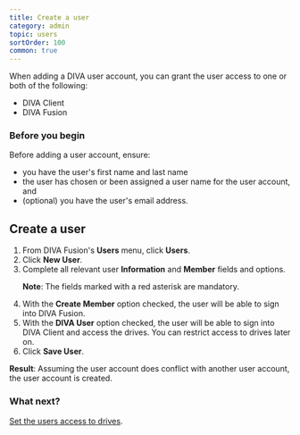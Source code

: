 ```yaml
---
title: Create a user
category: admin
topic: users
sortOrder: 100
common: true
---
```


When adding a DIVA user account, you can grant the user access to one or both of the following:

  - DIVA Client
  - DIVA Fusion

### Before you begin

Before adding a user account, ensure:

  - you have the user's first name and last name
  - the user has chosen or been assigned a user name for the user account, and
  - (optional) you have the user's email address.

## Create a user

<ol>

  <li>From DIVA Fusion's <strong>Users</strong> menu, click <strong>Users</strong>.</li>

  <li>Click <strong>New User</strong>.</li>

  <li>
    Complete all relevant user <strong>Information</strong> and <strong>Member</strong> fields and options.
    <p class="note"><strong>Note</strong>: The fields marked with a red asterisk are mandatory.</p>
  </li>

  <li>With the <strong>Create Member</strong> option checked, the user will be able to sign into DIVA Fusion.</li>

  <li>With the <strong>DIVA User</strong> option checked, the user will be able to sign into DIVA Client and access the drives. You can restrict access to drives later on.</li>

  <li>Click <strong>Save User</strong>.</li>

</ol>

<p class="tip tip--result">
  <strong>Result</strong>:
  Assuming the user account does conflict with another user account, the user account is created.
</p>

### What next?

[Set the users access to drives](/v2/articles/set-user-drive-access.html).
